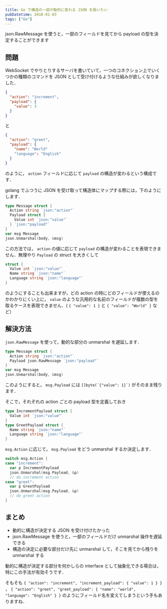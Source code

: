 ```yaml
---
title: Go で構造の一部が動的に変わる JSON を扱いたい
pubDatetime: 2018-01-03
tags: ["Go"]
---
```


json.RawMessage を使うと，一部のフィールドを見てから payload の型を決定することができます

## 問題

WebSocket でやりとりするサーバを書いていて，一つのコネクション上でいくつかの種類のコマンドを JSON として受け付けるような仕組みが欲しくなりました．

```json
{
  "action": "increment",
  "payload": {
    "value": 3
  }
}
```

と

```json
{
  "action": "greet",
  "payload": {
    "name": "World"
    "language": "English"
  }
}
```

のように， `action` フィールドに応じて `payload` の構造が変わるという構成です．

golang でふつうに JSON を受け取って構造体にマップする際には，下のようにします．

```go
type Message struct {
  Action string `json:"action"`
  Payload struct {
    Value int `json:"value"`
  } `json:"payload"`
}
var msg Message
json.Unmarshal(body, &msg)
```

この方法では， `action` の値に応じて `payload` の構造が変わることを表現できません．無理やり `Payload` の struct を大きくして

```go
struct {
  Value int `json:"value"`
  Name string `json:"name"`
  Language string `json:"language"`
}
```

のようにすることも出来ますが，どの action の時にどのフィールドが使えるのかわかりにくい上に， `value` のような汎用的な名前のフィールドが複数の型を取るケースを表現できません．( `{ "value": 1 }` と `{ "value": "World" }` など）

## 解決方法

`json.RawMessage` を使って，動的な部分の unmarshal を遅延します．

```go
type Message struct {
  Action string `json:"action"`
  Payload json.RawMessage `json:"payload"`
}
var msg Message
json.Unmarshal(body, &msg)
```

このようにすると， `msg.Payload` には ``[]byte(`{"value": 1}`)`` がそのまま残ります．

そこで，それぞれの action ごとの payload 型を定義しておき

```go
type IncrementPayload struct {
  Value int `json:"value"`
}
type GreetPayload struct {
  Name string `json:"name"`
  Language string `json:"language"`
}
```

`msg.Action` に応じて， `msg.Payload` をどう unmarshal するか決定します．

```go
switch msg.Action {
case "increment":
  var p IncrementPayload
  json.Unmarshal(msg.Payload, &p)
  // do increment action
case "greet":
  var p GreetPayload
  json.Unmarshal(msg.Payload, &p)
  // do greet action
}
```

## まとめ

- 動的に構造が決定する JSON を受け付けたかった
- json.RawMessage を使うと，一部のフィールドだけ unmarshal 操作を遅延できる
- 構造の決定に必要な部分だけ先に unmarshal して，そこを見てから残りを unmarshal する

動的に構造が決定する部分を何かしらの interface として抽象化できる場合は，特にこの手法が有効そうです．

そもそも `{ "action": "increment", "increment_payload": { "value": 1 } }` ， `{ "action": "greet", "greet_payload": { "name": "world", "language": "English" } }` のようにフィールド名を変えてしまうという手もありますね．
